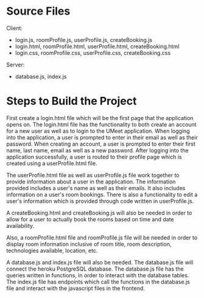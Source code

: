# Source Files

Client:
  - login.js, roomProfile.js, userProfile.js, createBooking.js
  - login.html, roomProfile.html, userProfile.html, createBooking.html
  - login.css, roomProfile.css, userProfile.css, createBooking.css

Server:
  - database.js, index.js

# Steps to Build the Project

First create a login.html file which will be the first page that the application opens on.  The login.html file has the functionality to both create an account for a new user as well as to login to the UMeet application.  When logging into the application, a user is prompted to enter in their email as well as their password.  When creating an account, a user is prompted to enter their first name, last name, email as well as a new password.  After logging into the application successfully, a user is routed to their profile page which is created using a userProfile.html file.

The userProfile.html file as well as userProfile.js file work together to provide information about a user in the application.  The information provided includes a user's name as well as their emails.  It also includes information on a user's room bookings.  There is also a functionality to edit a user's information which is provided through code written in userProfile.js.

A createBooking.html and createBooking.js will also be needed in order to allow for a user to actually book the rooms based on time and date availability.  

Also, a roomProfile.html file and roomProfile.js file will be needed in order to display room information inclusive of room title, room description, technologies available, location, etc. 

A database.js and index.js file will also be needed. The database.js file will connect the heroku PostgreSQL database.  The database.js file has the queries written in functions, in order to interact with the database tables.  The index.js file has endpoints which call the functions in the database.js file and interact with the javascript files in the frontend.
